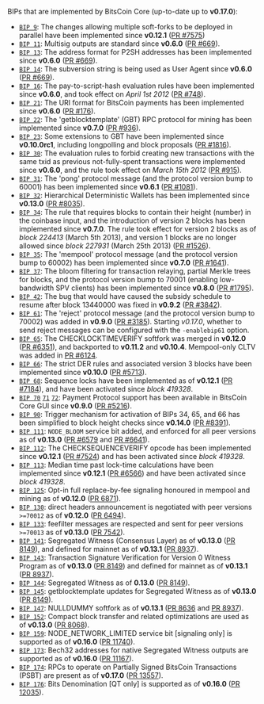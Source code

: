 BIPs that are implemented by BitsCoin Core (up-to-date up to **v0.17.0**):

* [`BIP 9`](https://github.com/bitscoin/bips/blob/master/bip-0009.mediawiki): The changes allowing multiple soft-forks to be deployed in parallel have been implemented since **v0.12.1**  ([PR #7575](https://github.com/bitscoin/bitscoin/pull/7575))
* [`BIP 11`](https://github.com/bitscoin/bips/blob/master/bip-0011.mediawiki): Multisig outputs are standard since **v0.6.0** ([PR #669](https://github.com/bitscoin/bitscoin/pull/669)).
* [`BIP 13`](https://github.com/bitscoin/bips/blob/master/bip-0013.mediawiki): The address format for P2SH addresses has been implemented since **v0.6.0** ([PR #669](https://github.com/bitscoin/bitscoin/pull/669)).
* [`BIP 14`](https://github.com/bitscoin/bips/blob/master/bip-0014.mediawiki): The subversion string is being used as User Agent since **v0.6.0** ([PR #669](https://github.com/bitscoin/bitscoin/pull/669)).
* [`BIP 16`](https://github.com/bitscoin/bips/blob/master/bip-0016.mediawiki): The pay-to-script-hash evaluation rules have been implemented since **v0.6.0**, and took effect on *April 1st 2012* ([PR #748](https://github.com/bitscoin/bitscoin/pull/748)).
* [`BIP 21`](https://github.com/bitscoin/bips/blob/master/bip-0021.mediawiki): The URI format for BitsCoin payments has been implemented since **v0.6.0** ([PR #176](https://github.com/bitscoin/bitscoin/pull/176)).
* [`BIP 22`](https://github.com/bitscoin/bips/blob/master/bip-0022.mediawiki): The 'getblocktemplate' (GBT) RPC protocol for mining has been implemented since **v0.7.0** ([PR #936](https://github.com/bitscoin/bitscoin/pull/936)).
* [`BIP 23`](https://github.com/bitscoin/bips/blob/master/bip-0023.mediawiki): Some extensions to GBT have been implemented since **v0.10.0rc1**, including longpolling and block proposals ([PR #1816](https://github.com/bitscoin/bitscoin/pull/1816)).
* [`BIP 30`](https://github.com/bitscoin/bips/blob/master/bip-0030.mediawiki): The evaluation rules to forbid creating new transactions with the same txid as previous not-fully-spent transactions were implemented since **v0.6.0**, and the rule took effect on *March 15th 2012* ([PR #915](https://github.com/bitscoin/bitscoin/pull/915)).
* [`BIP 31`](https://github.com/bitscoin/bips/blob/master/bip-0031.mediawiki): The 'pong' protocol message (and the protocol version bump to 60001) has been implemented since **v0.6.1** ([PR #1081](https://github.com/bitscoin/bitscoin/pull/1081)).
* [`BIP 32`](https://github.com/bitscoin/bips/blob/master/bip-0032.mediawiki): Hierarchical Deterministic Wallets has been implemented since **v0.13.0** ([PR #8035](https://github.com/bitscoin/bitscoin/pull/8035)).
* [`BIP 34`](https://github.com/bitscoin/bips/blob/master/bip-0034.mediawiki): The rule that requires blocks to contain their height (number) in the coinbase input, and the introduction of version 2 blocks has been implemented since **v0.7.0**. The rule took effect for version 2 blocks as of *block 224413* (March 5th 2013), and version 1 blocks are no longer allowed since *block 227931* (March 25th 2013) ([PR #1526](https://github.com/bitscoin/bitscoin/pull/1526)).
* [`BIP 35`](https://github.com/bitscoin/bips/blob/master/bip-0035.mediawiki): The 'mempool' protocol message (and the protocol version bump to 60002) has been implemented since **v0.7.0** ([PR #1641](https://github.com/bitscoin/bitscoin/pull/1641)).
* [`BIP 37`](https://github.com/bitscoin/bips/blob/master/bip-0037.mediawiki): The bloom filtering for transaction relaying, partial Merkle trees for blocks, and the protocol version bump to 70001 (enabling low-bandwidth SPV clients) has been implemented since **v0.8.0** ([PR #1795](https://github.com/bitscoin/bitscoin/pull/1795)).
* [`BIP 42`](https://github.com/bitscoin/bips/blob/master/bip-0042.mediawiki): The bug that would have caused the subsidy schedule to resume after block 13440000 was fixed in **v0.9.2** ([PR #3842](https://github.com/bitscoin/bitscoin/pull/3842)).
* [`BIP 61`](https://github.com/bitscoin/bips/blob/master/bip-0061.mediawiki): The 'reject' protocol message (and the protocol version bump to 70002) was added in **v0.9.0** ([PR #3185](https://github.com/bitscoin/bitscoin/pull/3185)). Starting *v0.17.0*, whether to send reject messages can be configured with the `-enablebip61` option.
* [`BIP 65`](https://github.com/bitscoin/bips/blob/master/bip-0065.mediawiki): The CHECKLOCKTIMEVERIFY softfork was merged in **v0.12.0** ([PR #6351](https://github.com/bitscoin/bitscoin/pull/6351)), and backported to **v0.11.2** and **v0.10.4**. Mempool-only CLTV was added in [PR #6124](https://github.com/bitscoin/bitscoin/pull/6124).
* [`BIP 66`](https://github.com/bitscoin/bips/blob/master/bip-0066.mediawiki): The strict DER rules and associated version 3 blocks have been implemented since **v0.10.0** ([PR #5713](https://github.com/bitscoin/bitscoin/pull/5713)).
* [`BIP 68`](https://github.com/bitscoin/bips/blob/master/bip-0068.mediawiki): Sequence locks have been implemented as of **v0.12.1**  ([PR #7184](https://github.com/bitscoin/bitscoin/pull/7184)), and have been activated since *block 419328*.
* [`BIP 70`](https://github.com/bitscoin/bips/blob/master/bip-0070.mediawiki) [`71`](https://github.com/bitscoin/bips/blob/master/bip-0071.mediawiki) [`72`](https://github.com/bitscoin/bips/blob/master/bip-0072.mediawiki): Payment Protocol support has been available in BitsCoin Core GUI since **v0.9.0** ([PR #5216](https://github.com/bitscoin/bitscoin/pull/5216)).
* [`BIP 90`](https://github.com/bitscoin/bips/blob/master/bip-0090.mediawiki): Trigger mechanism for activation of BIPs 34, 65, and 66 has been simplified to block height checks since **v0.14.0** ([PR #8391](https://github.com/bitscoin/bitscoin/pull/8391)).
* [`BIP 111`](https://github.com/bitscoin/bips/blob/master/bip-0111.mediawiki): `NODE_BLOOM` service bit added, and enforced for all peer versions as of **v0.13.0** ([PR #6579](https://github.com/bitscoin/bitscoin/pull/6579) and [PR #6641](https://github.com/bitscoin/bitscoin/pull/6641)).
* [`BIP 112`](https://github.com/bitscoin/bips/blob/master/bip-0112.mediawiki): The CHECKSEQUENCEVERIFY opcode has been implemented since **v0.12.1** ([PR #7524](https://github.com/bitscoin/bitscoin/pull/7524)) and has been activated since *block 419328*.
* [`BIP 113`](https://github.com/bitscoin/bips/blob/master/bip-0113.mediawiki): Median time past lock-time calculations have been implemented since **v0.12.1** ([PR #6566](https://github.com/bitscoin/bitscoin/pull/6566)) and have been activated since *block 419328*.
* [`BIP 125`](https://github.com/bitscoin/bips/blob/master/bip-0125.mediawiki): Opt-in full replace-by-fee signaling honoured in mempool and mining as of **v0.12.0** ([PR 6871](https://github.com/bitscoin/bitscoin/pull/6871)).
* [`BIP 130`](https://github.com/bitscoin/bips/blob/master/bip-0130.mediawiki): direct headers announcement is negotiated with peer versions `>=70012` as of **v0.12.0** ([PR 6494](https://github.com/bitscoin/bitscoin/pull/6494)).
* [`BIP 133`](https://github.com/bitscoin/bips/blob/master/bip-0133.mediawiki): feefilter messages are respected and sent for peer versions `>=70013` as of **v0.13.0** ([PR 7542](https://github.com/bitscoin/bitscoin/pull/7542)).
* [`BIP 141`](https://github.com/bitscoin/bips/blob/master/bip-0141.mediawiki): Segregated Witness (Consensus Layer) as of **v0.13.0** ([PR 8149](https://github.com/bitscoin/bitscoin/pull/8149)), and defined for mainnet as of **v0.13.1** ([PR 8937](https://github.com/bitscoin/bitscoin/pull/8937)).
* [`BIP 143`](https://github.com/bitscoin/bips/blob/master/bip-0143.mediawiki): Transaction Signature Verification for Version 0 Witness Program as of **v0.13.0** ([PR 8149](https://github.com/bitscoin/bitscoin/pull/8149)) and defined for mainnet as of **v0.13.1** ([PR 8937](https://github.com/bitscoin/bitscoin/pull/8937)).
* [`BIP 144`](https://github.com/bitscoin/bips/blob/master/bip-0144.mediawiki): Segregated Witness as of **0.13.0** ([PR 8149](https://github.com/bitscoin/bitscoin/pull/8149)).
* [`BIP 145`](https://github.com/bitscoin/bips/blob/master/bip-0145.mediawiki): getblocktemplate updates for Segregated Witness as of **v0.13.0** ([PR 8149](https://github.com/bitscoin/bitscoin/pull/8149)).
* [`BIP 147`](https://github.com/bitscoin/bips/blob/master/bip-0147.mediawiki): NULLDUMMY softfork as of **v0.13.1** ([PR 8636](https://github.com/bitscoin/bitscoin/pull/8636) and [PR 8937](https://github.com/bitscoin/bitscoin/pull/8937)).
* [`BIP 152`](https://github.com/bitscoin/bips/blob/master/bip-0152.mediawiki): Compact block transfer and related optimizations are used as of **v0.13.0** ([PR 8068](https://github.com/bitscoin/bitscoin/pull/8068)).
* [`BIP 159`](https://github.com/bitscoin/bips/blob/master/bip-0159.mediawiki): NODE_NETWORK_LIMITED service bit [signaling only] is supported as of **v0.16.0** ([PR 11740](https://github.com/bitscoin/bitscoin/pull/11740)).
* [`BIP 173`](https://github.com/bitscoin/bips/blob/master/bip-0173.mediawiki): Bech32 addresses for native Segregated Witness outputs are supported as of **v0.16.0** ([PR 11167](https://github.com/bitscoin/bitscoin/pull/11167)).
* [`BIP 174`](https://github.com/bitscoin/bips/blob/master/bip-0174.mediawiki): RPCs to operate on Partially Signed BitsCoin Transactions (PSBT) are present as of **v0.17.0** ([PR 13557](https://github.com/bitscoin/bitscoin/pull/13557)).
* [`BIP 176`](https://github.com/bitscoin/bips/blob/master/bip-0176.mediawiki): Bits Denomination [QT only] is supported as of **v0.16.0** ([PR 12035](https://github.com/bitscoin/bitscoin/pull/12035)).
